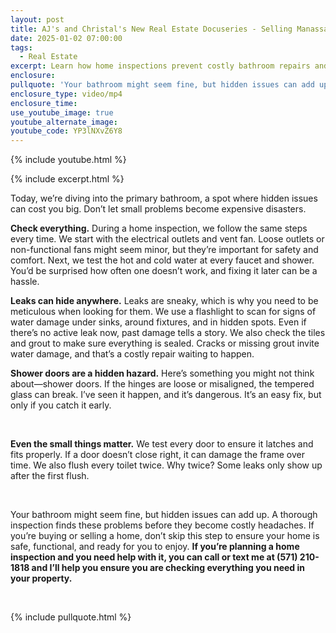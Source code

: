 ```yaml
---
layout: post
title: AJ's and Christal's New Real Estate Docuseries - Selling Manassas - Episode 3
date: 2025-01-02 07:00:00
tags:
  - Real Estate
excerpt: Learn how home inspections prevent costly bathroom repairs and hidden leaks.
enclosure:
pullquote: 'Your bathroom might seem fine, but hidden issues can add up. '
enclosure_type: video/mp4
enclosure_time:
use_youtube_image: true
youtube_alternate_image:
youtube_code: YP3lNXvZ6Y8
---
```

{% include youtube.html %}

{% include excerpt.html %}

Today, we’re diving into the primary bathroom, a spot where hidden issues can cost you big. Don’t let small problems become expensive disasters.

**Check everything.** During a home inspection, we follow the same steps every time. We start with the electrical outlets and vent fan. Loose outlets or non-functional fans might seem minor, but they’re important for safety and comfort. Next, we test the hot and cold water at every faucet and shower. You’d be surprised how often one doesn’t work, and fixing it later can be a hassle.

**Leaks can hide anywhere.** Leaks are sneaky, which is why you need to be meticulous when looking for them. We use a flashlight to scan for signs of water damage under sinks, around fixtures, and in hidden spots. Even if there’s no active leak now, past damage tells a story. We also check the tiles and grout to make sure everything is sealed. Cracks or missing grout invite water damage, and that’s a costly repair waiting to happen.

**Shower doors are a hidden hazard.** Here’s something you might not think about—shower doors. If the hinges are loose or misaligned, the tempered glass can break. I’ve seen it happen, and it’s dangerous. It’s an easy fix, but only if you catch it early.

&nbsp;

**Even the small things matter.** We test every door to ensure it latches and fits properly. If a door doesn’t close right, it can damage the frame over time. We also flush every toilet twice. Why twice? Some leaks only show up after the first flush.

&nbsp;

Your bathroom might seem fine, but hidden issues can add up. A thorough inspection finds these problems before they become costly headaches. If you’re buying or selling a home, don’t skip this step to ensure your home is safe, functional, and ready for you to enjoy. **If you’re planning a home inspection and you need help with it, you can call or text me at (571) 210-1818 and I’ll help you ensure you are checking everything you need in your property.**

<br>

{% include pullquote.html %}